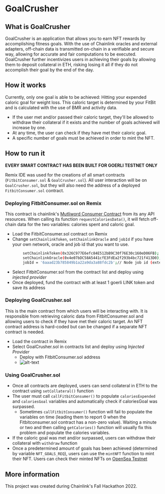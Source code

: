 # GoalCrusher

## What is GoalCrusher
GoalCrusher is an application that allows you to earn NFT rewards by accomplishing fitness goals. With the use of Chainlink oracles and external adapters, off-chain data is transmitted on-chain in a verifiable and secure way, allowing for accurate and fair computations to be executed. GoalCrusher further incentivizes users in achieving their goals by allowing them to deposit collateral in ETH, risking losing it all if they do not accomplish their goal by the end of the day. 

## How it works
Currently, only one goal is able to be achieved: Hitting your expended caloric goal for weight loss. This caloric target is determined by your FitBit and is calculated with the use of BMR and activity data.

- If the user met and/or passed their caloric target, they'll be allowed to withdraw their collateral if it exists and the number of goals achieved will increase by one. 
- At any time, the user can check if they have met their caloric goal.
- A specific number of goals must be achieved in order to mint the NFT. 

## How to run it

**EVERY SMART CONTRACT HAS BEEN BUILT FOR GOERLI TESTNET ONLY**

Remix IDE was used for the creations of all smart contracts (`FitbitConsumer.sol` & `GoalCrusher.sol`). 
All user interaction will be on `GoalCrusher.sol`, but they will also need the address of a deployed `FitbitConsumer.sol` contract. 

### Deploying FitbitConsumer.sol on Remix
This contract is chainlink's [Mutliword Consumer Contract](https://docs.chain.link/any-api/get-request/examples/multi-variable-responses) from its any API resources. When calling its function `requestCaloriesData()`, it will fetch off-chain data for the two variables: calories spent and caloric goal.
- Load the FitbitConsumer.sol contract on Remix
- Change `setChainlinkToken`, `setChainlinkOracle` and `jobId` if you have your own network, oracle and job id that you want to use. 
```bash
        setChainlinkToken(0x326C977E6efc84E512bB9C30f76E30c160eD06FB); //Goerli LINK
        setChainlinkOracle(0x4e07bDC58A5441cfE3FdEa2f293b4bc721f413D0); // Operator.sol address
        jobId = '6aaad23b785849b1a22a9da3a88fdc2b';// Node job id (external adapter)
```
- Select FitbitConsumer.sol from the contract list and deploy using *injected provider*
- Once deployed, fund the contract with at least 1 goerli LINK token and save its address

### Deploying GoalCrusher.sol

This is the main contract from which users will be interacting with. It is responsible from retrieving caloric data from FitbitConsumer.sol and allowing users to check if they have met their caloric target. An NFT contract address is hard-coded but can be changed if a separate NFT contract is needed.

- Load the contract in Remix
- Select GoalCrusher.sol in contracts list and deploy using *Injected Provider*
  - Deploy with FitbitConsumer.sol address
  - ![alt-text](https://i.ibb.co/51CzBCs/Capture.png)

### Using GoalCrusher.sol

- Once all contracts are deployed, users can send collateral in ETH to the contract using `setCollateral()` function
- The user must call `callFitbitConsumer()` to populate `caloriesExpended` and `caloriesGoal` variables and automatically check if caloriesGoal was surpassed. 
  - Sometimes `callFitbitConsumer()` function will fail to populate the variables on time (leading them to report 0 when the Fitbitconsumer.sol contract has a non-zero value). Waiting a minute or two and then calling `getCalories()` function will usually fix this problem and populate the calories variables.
- If the caloric goal was met and/or surpassed, users can withdraw their collateral with `withdraw` function
- Once a predetermined amount of goals has been achieved (determined by variable `NFT_GOALS_REQ`), users can use the `mintNFT` function to mint their NFT. Users can check their minted NFTs on [OpenSea Testnet](https://testnets.opensea.io) 

## More information
This project was created during Chainlink's Fall Hackathon 2022.
